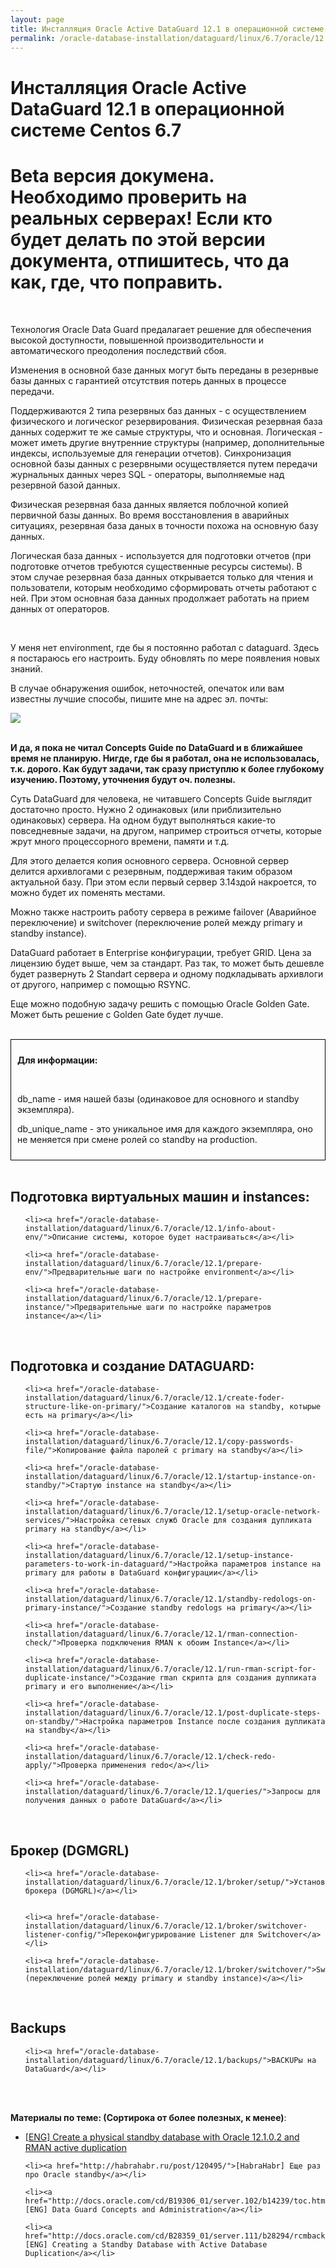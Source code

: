 ```yaml
---
layout: page
title: Инсталляция Oracle Active DataGuard 12.1 в операционной системе Centos 6.7
permalink: /oracle-database-installation/dataguard/linux/6.7/oracle/12.1/
---
```


# Инсталляция Oracle Active DataGuard 12.1 в операционной системе Centos 6.7

# Beta версия докумена. Необходимо проверить на реальных серверах! Если кто будет делать по этой версии документа, отпишитесь, что да как, где, что поправить.

<br/>


Технология Oracle Data Guard предалагает решение для обеспечения высокой доступности, повышенной производительности и автоматического преодоления последствий сбоя.

Изменения в основной базе данных могут быть переданы в резернвые базы данных с гарантией отсутствия потерь данных в процессе передачи.


Поддерживаются 2 типа резервных баз данных - с осуществлением физического и логическог резервирования.
Физическая резервная база данных содержит те же самые структуры, что и основная. Логическая - может иметь другие внутренние структуры (например, дополнительные индексы, используемые для генерации отчетов). Синхронизация основной базы данных с резервными осуществляется путем передачи журнальных данных через SQL - операторы, выполняемые над резервной базой данных.

Физическая резервная база данных является поблочной копией первичной базы данных. Во время восстановления в аварийных ситуациях, резервная база даных в точности похожа на основную базу данных.

Логическая база данных - используется для подготовки отчетов (при подготовке отчетов требуются существенные ресурсы системы). В этом случае резервная база данных открывается только для чтения и пользователи, которым необходимо сформировать отчеты работают с ней. При этом основная база данных продолжает работать на прием данных от операторов.


<br/>

У меня нет environment, где бы я постоянно работал с dataguard. Здесь я постараюсь его настроить. Буду обновлять по мере появления новых знаний.

В случае обнаружения ошибок, неточностей, опечаток или вам известны лучшие способы, пишите мне на адрес эл. почты:


<div>
	<img src="http://img.fotografii.org/a3333333mail.gif" border="0">
</div>


<br/>

**И да, я пока не читал Concepts Guide по DataGuard и в ближайшее время не планирую. Нигде, где бы я работал, она не использовалась, т.к. дорого. Как будут задачи, так сразу приступлю к более глубокому изучению.
Поэтому, уточнения будут оч. полезны.**


Суть DataGuard для человека, не читавшего Concepts Guide выглядит достаточно просто. Нужно 2 одинаковых (или приблизительно одинаковых) сервера. На одном будут выполняться какие-то повседневные задачи, на другом, например строиться отчеты, которые жрут много процессорного времени, памяти и т.д.

Для этого делается копия основного сервера. Основной сервер делится архивлогами с резервным, поддерживая таким образом актуальной базу. При этом если первый сервер 3.14здой накроется, то можно будет их поменять местами.

Можно также настроить работу сервера в режиме failover (Аварийное переключение) и switchover (переключение ролей между primary и standby instance).


DataGuard работает в Enterprise конфигурации, требует GRID. Цена за лицензию будет выше, чем за стандарт. Раз так, то может быть дешевле будет развернуть 2 Standart сервера и одному подкладывать архивлоги от другого, например с помощью RSYNC.

Еще можно подобную задачу решить с помощью Oracle Golden Gate. Может быть решение с Golden Gate будет лучше.


<br/>

<div style="padding:10px; border:thin solid black;">

<strong>Для информации:</strong>

<br/>

db_name - имя нашей базы (одинаковое для основного и standby экземпляра).  <br/>

db_unique_name - это уникальное имя для каждого экземпляра, оно не меняется при смене ролей со standby на production.


</div>


<br/>

## Подготовка виртуальных машин и instances:


<ul>

	<li><a href="/oracle-database-installation/dataguard/linux/6.7/oracle/12.1/info-about-env/">Описание системы, которое будет настраиваться</a></li>

	<li><a href="/oracle-database-installation/dataguard/linux/6.7/oracle/12.1/prepare-env/">Предварительные шаги по настройке environment</a></li>

	<li><a href="/oracle-database-installation/dataguard/linux/6.7/oracle/12.1/prepare-instance/">Предварительные шаги по настройке параметров instance</a></li>

</ul>



<br/>


## Подготовка и создание DATAGUARD:

<ul>

	<li><a href="/oracle-database-installation/dataguard/linux/6.7/oracle/12.1/create-foder-structure-like-on-primary/">Создание каталогов на standby, котырые есть на primary</a></li>

	<li><a href="/oracle-database-installation/dataguard/linux/6.7/oracle/12.1/copy-passwords-file/">Копирование файла паролей с primary на standby</a></li>

	<li><a href="/oracle-database-installation/dataguard/linux/6.7/oracle/12.1/startup-instance-on-standby/">Стартую instance на standby</a></li>

	<li><a href="/oracle-database-installation/dataguard/linux/6.7/oracle/12.1/setup-oracle-network-services/">Настройка сетевых служб Oracle для создания дупликата primary на standby</a></li>

	<li><a href="/oracle-database-installation/dataguard/linux/6.7/oracle/12.1/setup-instance-parameters-to-work-in-dataguard/">Настройка параметров instance на primary для работы в DataGuard конфигурации</a></li>

	<li><a href="/oracle-database-installation/dataguard/linux/6.7/oracle/12.1/standby-redologs-on-primary-instance/">Создание standby redologs на primary</a></li>

	<li><a href="/oracle-database-installation/dataguard/linux/6.7/oracle/12.1/rman-connection-check/">Проверка подключения RMAN к обоим Instance</a></li>

	<li><a href="/oracle-database-installation/dataguard/linux/6.7/oracle/12.1/run-rman-script-for-duplicate-instance/">Создание rman скрипта для создания дупликата primary и его выполнение</a></li>

	<li><a href="/oracle-database-installation/dataguard/linux/6.7/oracle/12.1/post-duplicate-steps-on-standby/">Настройка параметров Instance после создания дупликата на standby</a></li>

	<li><a href="/oracle-database-installation/dataguard/linux/6.7/oracle/12.1/check-redo-apply/">Проверка применения redo</a></li>

	<li><a href="/oracle-database-installation/dataguard/linux/6.7/oracle/12.1/queries/">Запросы для получения данных о работе DataGuard</a></li>

</ul>


<br/>

## Брокер (DGMGRL)

<ul>

	<li><a href="/oracle-database-installation/dataguard/linux/6.7/oracle/12.1/broker/setup/">Установка брокера (DGMGRL)</a></li>


	<li><a href="/oracle-database-installation/dataguard/linux/6.7/oracle/12.1/broker/switchover-listener-config/">Переконфигурирование Listener для Switchover</a></li>

	<li><a href="/oracle-database-installation/dataguard/linux/6.7/oracle/12.1/broker/switchover/">Switchover (переключение ролей между primary и standby instance)</a></li>

</ul>


<br/>

## Backups

<ul>

	<li><a href="/oracle-database-installation/dataguard/linux/6.7/oracle/12.1/backups/">BACKUPы на DataGuard</a></li>

</ul>


<br/>
<br/>

**Материалы по теме: (Сортирока от более полезных, к менее)**:


<ul>
	<li><a href="https://pierreforstmanndotcom.wordpress.com/2014/11/28/create-a-physical-standby-database-with-oracle-12-1-0-2-and-rman-active-duplication/">[ENG] Create a physical standby database with Oracle 12.1.0.2 and RMAN active duplication</a></li>

	<li><a href="http://habrahabr.ru/post/120495/">[HabraHabr] Еще раз про Oracle standby</a></li>

	<li><a href="http://docs.oracle.com/cd/B19306_01/server.102/b14239/toc.htm">[ENG] Data Guard Concepts and Administration</a></li>

	<li><a href="http://docs.oracle.com/cd/B28359_01/server.111/b28294/rcmbackp.htm">[ENG] Creating a Standby Database with Active Database Duplication</a></li>
</ul>
